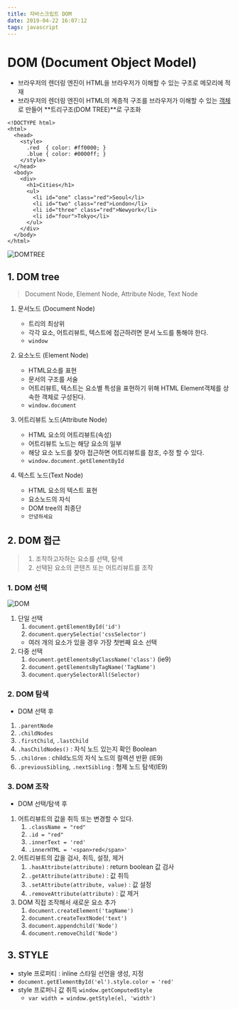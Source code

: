 ```yaml
---
title: 자바스크립트 DOM
date: 2019-04-22 16:07:12
tags: javascript
---
```


# DOM (Document Object Model)

- 브라우저의 렌더링 엔진이 HTML을 브라우저가 이해할 수 있는 구조로 메모리에 적재
- 브라우저의 렌더링 엔진이 HTML의 계층적 구조를 브라우저가 이해할 수 있는 <u>객체</u>로 만들어 **트리구조(DOM TREE)**로 구조화

```text
<!DOCTYPE html>
<html>
  <head>
    <style>
      .red  { color: #ff0000; }
      .blue { color: #0000ff; }
    </style>
  </head>
  <body>
    <div>
      <h1>Cities</h1>
      <ul>
        <li id="one" class="red">Seoul</li>
        <li id="two" class="red">London</li>
        <li id="three" class="red">Newyork</li>
        <li id="four">Tokyo</li>
      </ul>
    </div>
  </body>
</html>
```

![DOMTREE](https://poiemaweb.com/img/dom-tree.png)

## 1. DOM tree

> Document Node, Element Node, Attribute Node, Text Node

1. 문서노드 (Document Node)

   - 트리의 최상위
   - 각각 요소, 어트리뷰트, 텍스트에 접근하려면 문서 노드를 통해야 한다.
   - `window`

2. 요소노드 (Element Node)

   - HTML요소를 표현
   - 문서의 구조를 서술
   - 어트리뷰트, 텍스트는 요소별 특성을 표현하기 위해 HTML Element객체를 상속한 객체로 구성된다.
   - `window.document`

3. 어트리뷰트 노드(Attribute Node)

   - HTML 요소의 어트리뷰트(속성)
   - 어트리뷰트 노드는 해당 요소의 일부
   - 해당 요소 노드를 찾아 접근하면 어트리뷰트를 참조, 수정 할 수 있다.
   - `window.document.getElementById`

4. 텍스트 노드(Text Node)
   - HTML 요소의 텍스트 표현
   - 요소노드의 자식
   - DOM tree의 최종단
   - `안녕하세요`

## 2. DOM 접근

> 1. 조작하고자하는 요소를 선택, 탐색
> 2. 선택된 요소의 콘텐츠 또는 어트리뷰트를 조작

### 1. DOM 선택

![DOM](https://poiemaweb.com/img/select-an-individual-element-node.png)

1. 단일 선택
   1. `document.getElementById('id')`
   2. `document.querySelectio('cssSelector')`
   - 여러 개의 요소가 있을 경우 가장 첫번째 요소 선택
2. 다중 선택
   1. `document.getElementsByClassName('class')` (ie9)
   2. `document.getElementsByTagName('TagName')`
   3. `document.querySelectorAll(Selector)`

### 2. DOM 탐색

- DOM 선택 후

1. `.parentNode`
2. `.childNodes`
3. `.firstChild`, `.lastChild`
4. `.hasChildNodes()` : 자식 노드 있는지 확인 Boolean
5. `.children` : child노드의 자식 노드의 컬렉션 반환 (IE9)
6. `.previousSibling`, `.nextSibling` : 형제 노드 탐색(IE9)

### 3. DOM 조작

- DOM 선택/탐색 후

1. 어트리뷰트의 값을 취득 또는 변경할 수 있다.
   1. `.className = "red"`
   2. `.id = "red"`
   3. `.innerText = 'red'`
   4. `.innerHTML = '<span>red</span>'`
2. 어트리뷰트의 값을 검사, 취득, 설정, 제거
   1. `.hasAttribute(attribute)` : return boolean 값 검사
   2. `.getAttribute(attribute)` : 값 취득
   3. `.setAttribute(attribute, value)` : 값 설정
   4. `.removeAttribute(attribute)` : 값 제거
3. DOM 직접 조작해서 새로운 요소 추가
   1. `document.createElement('tagName')`
   2. `document.createTextNode('text')`
   3. `document.appendchild('Node')`
   4. `document.removeChild('Node')`

## 3. STYLE

- style 프로퍼티 : inline 스타일 선언을 생성, 지정
- `document.getElementById('el').style.color = 'red'`
- style 프로퍼니 값 취득 `window.getComputedStyle`
  - `var width = window.getStyle(el, 'width')`
